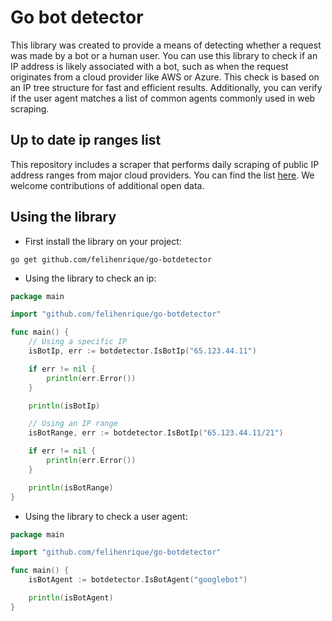# Go bot detector

This library was created to provide a means of detecting whether a request was made by a bot or a human user. You can use this library to check if an IP address is likely associated with a bot, such as when the request originates from a cloud provider like AWS or Azure. This check is based on an IP tree structure for fast and efficient results. Additionally, you can verify if the user agent matches a list of common agents commonly used in web scraping.

## Up to date ip ranges list

This repository includes a scraper that performs daily scraping of public IP address ranges from major cloud providers. You can find the list [here](https://github.com/felihenrique/go-botdetector/tree/master/internal/tools). We welcome contributions of additional open data.

## Using the library

- First install the library on your project:
```
go get github.com/felihenrique/go-botdetector
```

- Using the library to check an ip:
```go
package main

import "github.com/felihenrique/go-botdetector"

func main() {
	// Using a specific IP
	isBotIp, err := botdetector.IsBotIp("65.123.44.11")

	if err != nil {
		println(err.Error())
	}

	println(isBotIp)

	// Using an IP range
	isBotRange, err := botdetector.IsBotIp("65.123.44.11/21")

	if err != nil {
		println(err.Error())
	}

	println(isBotRange)
}
```

- Using the library to check a user agent:
```go
package main

import "github.com/felihenrique/go-botdetector"

func main() {
	isBotAgent := botdetector.IsBotAgent("googlebot")

	println(isBotAgent)
}
```

